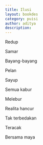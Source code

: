 ```yaml
---
title: Ilusi
layout: bookdes
category: puisi
author: aditya
description: 
---
```


Redup

Samar

Bayang-bayang

Pelan

Sayup

Semua kabur

Melebur

Realita hancur

Tak terbedakan

Teracak

Bersama maya